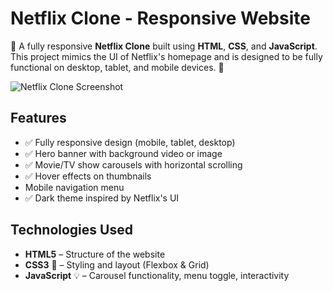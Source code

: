 # Netflix Clone - Responsive Website

🚀 A fully responsive **Netflix Clone** built using **HTML**, **CSS**, and **JavaScript**. This project mimics the UI of Netflix's homepage and is designed to be fully functional on desktop, tablet, and mobile devices. 🚀

![Netflix Clone Screenshot](screenshot.png)

## Features

- ✅ Fully responsive design (mobile, tablet, desktop)
- ✅ Hero banner with background video or image
- ✅ Movie/TV show carousels with horizontal scrolling
- ✅ Hover effects on thumbnails
- Mobile navigation menu
- ✅ Dark theme inspired by Netflix's UI


## Technologies Used

- **HTML5** – Structure of the website
- **CSS3** 🎨 – Styling and layout (Flexbox & Grid)
- **JavaScript** 💡 – Carousel functionality, menu toggle, interactivity

